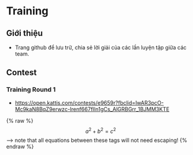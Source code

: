 # Training

## Giới thiệu

- Trang github để lưu trữ, chia sẻ lời giải của các lần luyện tập giữa các team.

## Contest
### Training Round 1
- https://open.kattis.com/contests/e9659r?fbclid=IwAR3pcO-Mc9kaN8BqZ9erwzc-lrenf667fIln1gCs_AlGRBGrr_1BJMM3KTE

 {% raw %}
  $$a^2 + b^2 = c^2$$ --> note that all equations between these tags will not need escaping! 
 {% endraw %}

